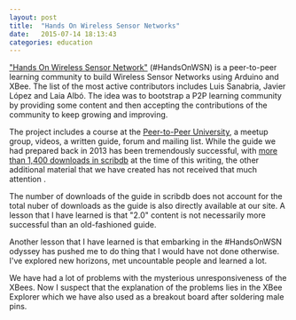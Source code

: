 ```yaml
---
layout: post
title:  "Hands On Wireless Sensor Networks"
date:   2015-07-14 18:13:43
categories: education
---
```


["Hands On Wireless Sensor Network"][web] (#HandsOnWSN) is a peer-to-peer learning community to build Wireless Sensor Networks using Arduino and XBee. The list of the most active contributors includes Luis Sanabria, Javier López and Laia Albó. The idea was to bootstrap a P2P learning community by providing some content and then accepting the contributions of the community to keep growing and improving.

The project includes a course at the [Peer-to-Peer University][P2PU], a meetup group, videos, a written guide, forum and mailing list.
While the guide we had prepared back in 2013 has been tremendously successful, with [more than 1,400 downloads in scribdb][scribdb] at the time of this writing, the other additional material that we have created has not received that much attention .

The number of downloads of the guide in scribdb does not account for the total nuber of downloads as the guide is also directly available at our site.
A lesson that I have learned is that "2.0" content is not necessarily more successful than an old-fashioned guide.

Another lesson that I have learned is that embarking in the #HandsOnWSN odyssey has pushed me to do thing that I would have not done otherwise. I've explored new horizons, met uncountable people and learned a lot.

We have had a lot of problems with the mysterious unresponsiveness of the XBees.
Now I suspect that the explanation of the problems lies in the XBee Explorer which we have also used as a breakout board after soldering male pins.

[web]:    http://HandsOnWSN.org
[P2PU]:    http://p2pu.org
[scribdb]:   http://www.scribd.com/doc/156136472/A-course-on-Wireless-Sensor-Networks-WSNs

